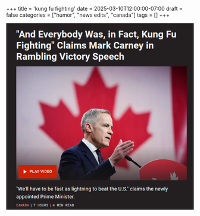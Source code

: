 +++
title = 'kung fu fighting'
date = 2025-03-10T12:00:00-07:00
draft = false
categories = ["humor", "news edits", "canada"]
tags = []
+++

![](./carney.png)